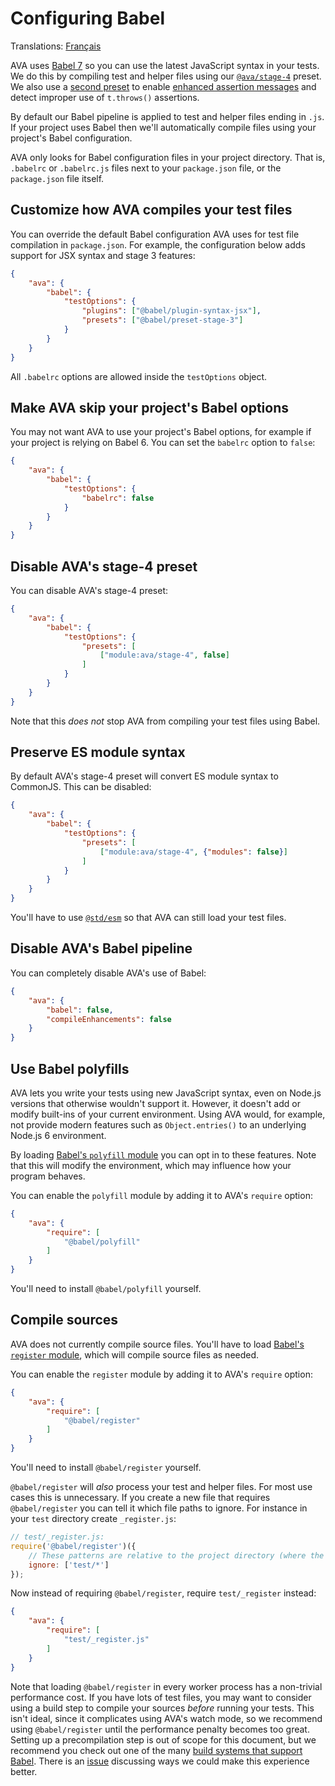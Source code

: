 # Configuring Babel

Translations: [Français](https://github.com/avajs/ava-docs/blob/master/fr_FR/docs/babel.md)

AVA uses [Babel 7](https://babeljs.io) so you can use the latest JavaScript syntax in your tests. We do this by compiling test and helper files using our [`@ava/stage-4`](https://github.com/avajs/babel-preset-stage-4) preset. We also use a [second preset](https://github.com/avajs/babel-preset-transform-test-files) to enable [enhanced assertion messages](../../readme#enhanced-assertion-messages) and detect improper use of `t.throws()` assertions.

By default our Babel pipeline is applied to test and helper files ending in `.js`. If your project uses Babel then we'll automatically compile files using your project's Babel configuration.

AVA only looks for Babel configuration files in your project directory. That is, `.babelrc` or `.babelrc.js` files next to your `package.json` file, or the `package.json` file itself.

## Customize how AVA compiles your test files

You can override the default Babel configuration AVA uses for test file compilation in `package.json`. For example, the configuration below adds support for JSX syntax and stage 3 features:

```json
{
	"ava": {
		"babel": {
			"testOptions": {
				"plugins": ["@babel/plugin-syntax-jsx"],
				"presets": ["@babel/preset-stage-3"]
			}
		}
	}
}
```

All `.babelrc` options are allowed inside the `testOptions` object.

## Make AVA skip your project's Babel options

You may not want AVA to use your project's Babel options, for example if your project is relying on Babel 6. You can set the `babelrc` option to `false`:

```json
{
	"ava": {
		"babel": {
			"testOptions": {
				"babelrc": false
			}
		}
	}
}
```

## Disable AVA's stage-4 preset

You can disable AVA's stage-4 preset:

```json
{
	"ava": {
		"babel": {
			"testOptions": {
				"presets": [
					["module:ava/stage-4", false]
				]
			}
		}
	}
}
```

Note that this *does not* stop AVA from compiling your test files using Babel.

## Preserve ES module syntax

By default AVA's stage-4 preset will convert ES module syntax to CommonJS. This can be disabled:

```json
{
	"ava": {
		"babel": {
			"testOptions": {
				"presets": [
					["module:ava/stage-4", {"modules": false}]
				]
			}
		}
	}
}
```

You'll have to use [`@std/esm`](https://github.com/standard-things/esm) so that AVA can still load your test files.

## Disable AVA's Babel pipeline

You can completely disable AVA's use of Babel:

```json
{
	"ava": {
		"babel": false,
		"compileEnhancements": false
	}
}
```

## Use Babel polyfills

AVA lets you write your tests using new JavaScript syntax, even on Node.js versions that otherwise wouldn't support it. However, it doesn't add or modify built-ins of your current environment. Using AVA would, for example, not provide modern features such as `Object.entries()` to an underlying Node.js 6 environment.

By loading [Babel's `polyfill` module](https://babeljs.io/docs/usage/polyfill/) you can opt in to these features. Note that this will modify the environment, which may influence how your program behaves.

You can enable the `polyfill` module by adding it to AVA's `require` option:

```json
{
	"ava": {
		"require": [
			"@babel/polyfill"
		]
	}
}
```

You'll need to install `@babel/polyfill` yourself.

## Compile sources

AVA does not currently compile source files. You'll have to load [Babel's `register` module](http://babeljs.io/docs/usage/require/), which will compile source files as needed.

You can enable the `register` module by adding it to AVA's `require` option:

```json
{
	"ava": {
		"require": [
			"@babel/register"
		]
	}
}
```

You'll need to install `@babel/register` yourself.

`@babel/register` will *also* process your test and helper files. For most use cases this is unnecessary. If you create a new file that requires `@babel/register` you can tell it which file paths to ignore. For instance in your `test` directory create `_register.js`:

```js
// test/_register.js:
require('@babel/register')({
	// These patterns are relative to the project directory (where the `package.json` file lives):
	ignore: ['test/*']
});
```

Now instead of requiring `@babel/register`, require `test/_register` instead:

```json
{
	"ava": {
		"require": [
			"test/_register.js"
		]
	}
}
```

Note that loading `@babel/register` in every worker process has a non-trivial performance cost. If you have lots of test files, you may want to consider using a build step to compile your sources *before* running your tests. This isn't ideal, since it complicates using AVA's watch mode, so we recommend using `@babel/register` until the performance penalty becomes too great. Setting up a precompilation step is out of scope for this document, but we recommend you check out one of the many [build systems that support Babel](http://babeljs.io/docs/setup/). There is an [issue](https://github.com/avajs/ava/issues/577) discussing ways we could make this experience better.
